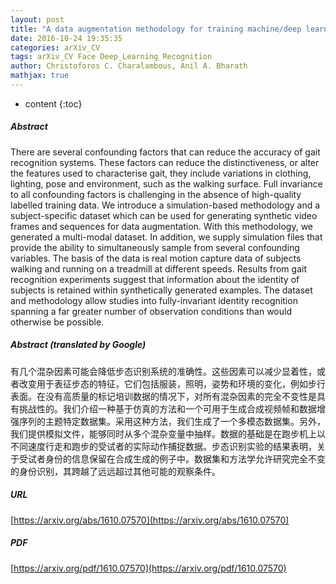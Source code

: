 ```yaml
---
layout: post
title: "A data augmentation methodology for training machine/deep learning gait recognition algorithms"
date: 2016-10-24 19:35:35
categories: arXiv_CV
tags: arXiv_CV Face Deep_Learning Recognition
author: Christoforos C. Charalambous, Anil A. Bharath
mathjax: true
---
```


* content
{:toc}

##### Abstract
There are several confounding factors that can reduce the accuracy of gait recognition systems. These factors can reduce the distinctiveness, or alter the features used to characterise gait, they include variations in clothing, lighting, pose and environment, such as the walking surface. Full invariance to all confounding factors is challenging in the absence of high-quality labelled training data. We introduce a simulation-based methodology and a subject-specific dataset which can be used for generating synthetic video frames and sequences for data augmentation. With this methodology, we generated a multi-modal dataset. In addition, we supply simulation files that provide the ability to simultaneously sample from several confounding variables. The basis of the data is real motion capture data of subjects walking and running on a treadmill at different speeds. Results from gait recognition experiments suggest that information about the identity of subjects is retained within synthetically generated examples. The dataset and methodology allow studies into fully-invariant identity recognition spanning a far greater number of observation conditions than would otherwise be possible.

##### Abstract (translated by Google)
有几个混杂因素可能会降低步态识别系统的准确性。这些因素可以减少显着性，或者改变用于表征步态的特征，它们包括服装，照明，姿势和环境的变化，例如步行表面。在没有高质量的标记培训数据的情况下，对所有混杂因素的完全不变性是具有挑战性的。我们介绍一种基于仿真的方法和一个可用于生成合成视频帧和数据增强序列的主题特定数据集。采用这种方法，我们生成了一个多模态数据集。另外，我们提供模拟文件，能够同时从多个混杂变量中抽样。数据的基础是在跑步机上以不同速度行走和跑步的受试者的实际动作捕捉数据。步态识别实验的结果表明，关于受试者身份的信息保留在合成生成的例子中。数据集和方法学允许研究完全不变的身份识别，其跨越了远远超过其他可能的观察条件。

##### URL
[https://arxiv.org/abs/1610.07570](https://arxiv.org/abs/1610.07570)

##### PDF
[https://arxiv.org/pdf/1610.07570](https://arxiv.org/pdf/1610.07570)

